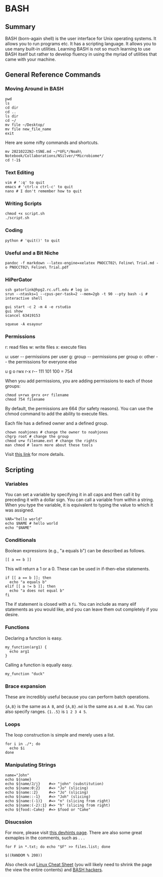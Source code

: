 # BASH

## Summary

BASH (born-again shell) is the user interface for Unix operating systems. It allows you to run programs etc. It has a scripting language. It allows you to use many built-in utilities. Learning BASH is not so much learning to use BASH itself but rather to develop fluency in using the myriad of utilities that came with your machine.

## General Reference Commands

### Moving Around in BASH

```{BASH}
pwd
ls
cd dir
cd ..
ls dir
cd ~/
mv file ~/Desktop/
mv file new_file_name
exit
```

Here are some nifty commands and shortcuts.

```{bash}
mv 20210222NJ-tSNE.md ~/*UFL*/Noah\ Notebook/Collaborations/NSilver/*Microbiome*/
cd !-1$
```

### Text Editing
```{BASH}
vim # ':q' to quit
emacs # 'ctrl-x ctrl-c' to quit
nano # I don't remember how to quit
```

### Writing Scripts

```{BASH}
chmod +x script.sh
./script.sh
```

### Coding

```{BASH}
python # 'quit()' to quit
```

### Useful and a Bit Niche

```{BASH}
pandoc -f markdown --latex-engine=xelatex PNOCCT02\ Feline\ Trial.md -o PNOCCT02\ Feline\ Trial.pdf
```

### HiPerGator

```{BASH}
ssh gatorlink@hpg2.rc.ufl.edu # log in
srun --ntasks=1 --cpus-per-task=2 --mem=2gb -t 90 --pty bash -i # interactive shell

gui start -c 2 -m 4 -e rstudio
gui show
scancel 63419153

squeue -A esayour
```

### Permissions

r: read files
w: write files
x: execute files

u: user -- permissions per user
g: group -- permissions per group
o: other -- the permissions for everyone else

 u   g   o
rwx r-x r--
111 101 100 = 754

When you add permissions, you are adding permissions to each of those groups:

```{bash}
chmod u+rwx g+rx o+r filename
chmod 754 filename
```

By default, the permissions are 664 (for safety reasons). You can use the chmod command to add the ability to execute files.

Each file has a defined owner and a defined group.

```{bash}
chown noahjones # change the owner to noahjones
chgrp root # change the group
chmod u+w filename.ext # change the rights
man chmod # learn more about these tools
```

Visit [this link](https://help.ubuntu.com/community/FilePermissions) for more details.

## Scripting

### Variables

You can set a variable by specifying it in all caps and then call it by preceding it with a dollar sign. You can call a variable from within a string. When you type the variable, it is equivalent to typing the value to which it was assigned.

```{bash}
VAR="hello world"
echo $NAME # hello world
echo "$NAME"
```

### Conditionals

Boolean expressions (e.g., "a equals b") can be described as follows.

```{bash}
[[ a == b ]]
```

This will return a 1 or a 0. These can be used in if-then-else statements.

```{bash}
if [[ a == b ]]; then
  echo "a equals b"
elif [[ a != b ]]; then
  echo "a does not equal b"
fi
```

The if statement is closed with a ```fi```. You can include as many elif statements as you would like, and you can leave them out completely if you desire.

### Functions

Declaring a function is easy.

```{bash}
my_function(arg1) {
  echo arg1
}
```

Calling a function is equally easy.

```{bash}
my_function "duck"
```

### Brace expansion

These are incredibly useful because you can perform batch operations.

```{A,B}``` is the same as ```A B```, and ```{A,B}.md``` is the same as ```A.md B.md```. You can also specify ranges. ```{1..5}``` is ```1 2 3 4 5```.

### Loops

The loop construction is simple and merely uses a list.

```{bash}
for i in ./*; do
  echo $i
done
```

### Manipulating Strings

```{bash}
name="John"
echo ${name}
echo ${name/J/j}    #=> "john" (substitution)
echo ${name:0:2}    #=> "Jo" (slicing)
echo ${name::2}     #=> "Jo" (slicing)
echo ${name::-1}    #=> "Joh" (slicing)
echo ${name:(-1)}   #=> "n" (slicing from right)
echo ${name:(-2):1} #=> "h" (slicing from right)
echo ${food:-Cake}  #=> $food or "Cake"
```

### Disucssion

For more, please visit [this devhints page](https://devhints.io/bash). There are also some great exmaples in the comments, such as . . .

```for F in *.txt; do echo "$F" >> files.list; done```

```$((RANDOM % 200))```

Also check out [Linux Cheat Sheet](https://sites.google.com/site/mrxpalmeiras/linux/linux-cheat-sheet) (you will likely need to shrink the page the view the entire contents) and [BASH hackers](https://wiki.bash-hackers.org).
